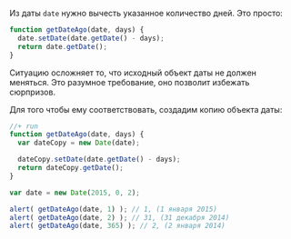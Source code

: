 Из даты `date` нужно вычесть указанное количество дней.  Это просто:

```js
function getDateAgo(date, days) {
  date.setDate(date.getDate() - days);
  return date.getDate();
}
```

Ситуацию осложняет то, что исходный объект даты не должен меняться. Это разумное требование, оно позволит избежать сюрпризов.

Для того чтобы ему соответствовать, создадим копию объекта даты:

```js
//+ run
function getDateAgo(date, days) {
  var dateCopy = new Date(date);

  dateCopy.setDate(date.getDate() - days);
  return dateCopy.getDate();
}

var date = new Date(2015, 0, 2);

alert( getDateAgo(date, 1) ); // 1, (1 января 2015)
alert( getDateAgo(date, 2) ); // 31, (31 декабря 2014)
alert( getDateAgo(date, 365) ); // 2, (2 января 2014)
```

